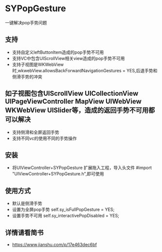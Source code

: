 # SYPopGesture
一键解决pop手势问题

## 支持
* 支持自定义leftButtonItem造成的pop手势不可用
* 支持VC中包含UIScrollView相关view造成的pop手势不可用
* 支持子视图是WKWebView时,wkwebView.allowsBackForwardNavigationGestures = YES,后退手势和侧滑手势的冲突
## 如子视图包含UIScrollView UICollectionView UIPageViewController MapView UIWebView WKWebView UISlider等，造成的返回手势不可用都可以解决
* 支持侧滑和全屏返回手势
* 支持不同vc的使用不同的手势操作

## 安装
* 将UIViewController+SYPopGesture 扩展拖入工程，导入头文件 #import "UIViewController+SYPopGesture.h",即可使用

## 使用方式
* 默认是侧滑手势
* 设置为全屏pop手势    self.sy_isFullPopGesture = YES;
* 设置手势不可用       self.sy_interactivePopDisabled = YES;

## 详情请看简书
  * https://www.jianshu.com/p/17e463dec6bf

